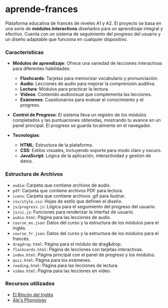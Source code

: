 # aprende-frances

Plataforma educativa de francés de niveles A1 y A2. El proyecto se basa en una serie de **módulos interactivos** diseñados para un aprendizaje integral y efectivo. Cuenta con un sistema de seguimiento del progreso del usuario y un diseño adaptable que funciona en cualquier dispositivo.

### Características

* **Módulos de aprendizaje**: Ofrece una variedad de lecciones interactivas para diferentes habilidades:
    * **Flashcards**: Tarjetas para memorizar vocabulario y pronunciación.
    * **Audio**: Lecciones de audio para mejorar la comprensión auditiva.
    * **Lectura**: Módulos para practicar la lectura.
    * **Videos**: Contenido audiovisual que complementa las lecciones.
    * **Exámenes**: Cuestionarios para evaluar el conocimiento y el progreso.

* **Control de Progreso**: El sistema lleva un registro de los módulos completados y las puntuaciones obtenidas, mostrando tu avance en un panel principal. El progreso se guarda localmente en el navegador.

* **Tecnologías**:
    * **HTML**: Estructura de la plataforma.
    * **CSS**: Estilos visuales, incluyendo soporte para modo claro y oscuro.
    * **JavaScript**: Lógica de la aplicación, interactividad y gestión de datos.

### Estructura de Archivos

* `audio`: Carpeta que contiene archivos de audio.
* `pdf`: Carpeta que contiene archivos PDF para lectura.
* `icons`: Carpeta que contiene archivos .gif para ilustrar.
* `css/style.css`: Hojas de estilo que definen el diseño.
* `js/progress.js`: Lógica para el seguimiento del progreso del usuario.
* `js/ui.js`: Funciones para renderizar la interfaz de usuario.
* `audio.html`: Página para las lecciones de audio.
* `course_en.json`: Datos del curso y la estructura de los módulos para el inglés.
* `course_fr.json`: Datos del curso y la estructura de los módulos para el francés.
* `dragdrop.html`: Página para el módulo de drag&drop.
* `flashcards.html`: Página de lecciones con tarjetas interactivas.
* `index.html`: Página principal con el panel de progreso y los módulos.
* `quiz.html`: Página para los exámenes.
* `reading.html`: Página para las lecciones de lectura.
* `video.html`: Página para las lecciones en video.

### Recursos utilizados
* [El Rincón del Inglés](https://www.youtube.com/@elrincondelingles)
* [Ale's Phonology](https://www.youtube.com/@lenglesa)